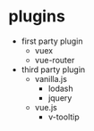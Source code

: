 # plugins

- first party plugin
  - vuex
  - vue-router
- third party plugin
  - vanilla.js
    - lodash
    - jquery
  - vue.js
    - v-tooltip